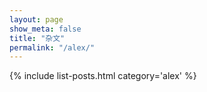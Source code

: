 ```yaml
---
layout: page
show_meta: false
title: "杂文"
permalink: "/alex/"
---
```

{% include list-posts.html category='alex' %}